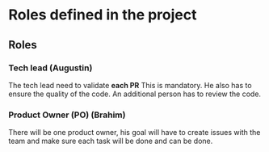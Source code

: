 # Roles defined in the project

## Roles

### Tech lead (**Augustin**)

The tech lead need to validate **each PR** This is mandatory. He also has to ensure the quality of the code. An additional person has to review the code.

### Product Owner (PO) (**Brahim**)

There will be one product owner, his goal will have to create issues with the team and make sure each task will be done and can be done.
